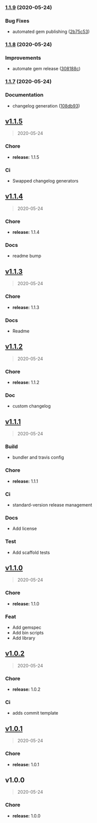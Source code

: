 
### [1.1.9](https://github.com/kirtfitzpatrick/release_experiments/compare/v1.1.8...v1.1.9) (2020-05-24)


### Bug Fixes

* automated gem publishing ([2b75c53](https://github.com/kirtfitzpatrick/release_experiments/commit/2b75c537bbd6905069d6285a5ad8aa28e2f02c3b))

### [1.1.8](https://github.com/kirtfitzpatrick/release_experiments/compare/v1.1.7...v1.1.8) (2020-05-24)


### Improvements

* automate gem release ([308188c](https://github.com/kirtfitzpatrick/release_experiments/commit/308188c707455083038b2e688e57ac92e6b28715))

### [1.1.7](https://github.com/kirtfitzpatrick/release_experiments/compare/v1.1.6...v1.1.7) (2020-05-24)


### Documentation

* changelog generation ([108db93](https://github.com/kirtfitzpatrick/release_experiments/commit/108db9329630f031ff063c1c5a92d0f38093e44c))

<a name="v1.1.5"></a>
## [v1.1.5](https://github.com/kirtfitzpatrick/release_experiments/compare/v1.1.4...v1.1.5)

> 2020-05-24

### Chore

* **release:** 1.1.5

### Ci

* Swapped changelog generators


<a name="v1.1.4"></a>
## [v1.1.4](https://github.com/kirtfitzpatrick/release_experiments/compare/v1.1.3...v1.1.4)

> 2020-05-24

### Chore

* **release:** 1.1.4

### Docs

* readme bump


<a name="v1.1.3"></a>
## [v1.1.3](https://github.com/kirtfitzpatrick/release_experiments/compare/v1.1.2...v1.1.3)

> 2020-05-24

### Chore

* **release:** 1.1.3

### Docs

* Readme


<a name="v1.1.2"></a>
## [v1.1.2](https://github.com/kirtfitzpatrick/release_experiments/compare/v1.1.1...v1.1.2)

> 2020-05-24

### Chore

* **release:** 1.1.2

### Doc

* custom changelog


<a name="v1.1.1"></a>
## [v1.1.1](https://github.com/kirtfitzpatrick/release_experiments/compare/v1.1.0...v1.1.1)

> 2020-05-24

### Build

* bundler and travis config

### Chore

* **release:** 1.1.1

### Ci

* standard-version release management

### Docs

* Add license

### Test

* Add scaffold tests


<a name="v1.1.0"></a>
## [v1.1.0](https://github.com/kirtfitzpatrick/release_experiments/compare/v1.0.2...v1.1.0)

> 2020-05-24

### Chore

* **release:** 1.1.0

### Feat

* Add gemspec
* Add bin scripts
* Add library


<a name="v1.0.2"></a>
## [v1.0.2](https://github.com/kirtfitzpatrick/release_experiments/compare/v1.0.1...v1.0.2)

> 2020-05-24

### Chore

* **release:** 1.0.2

### Ci

* adds commit template


<a name="v1.0.1"></a>
## [v1.0.1](https://github.com/kirtfitzpatrick/release_experiments/compare/v1.0.0...v1.0.1)

> 2020-05-24

### Chore

* **release:** 1.0.1


<a name="v1.0.0"></a>
## v1.0.0

> 2020-05-24

### Chore

* **release:** 1.0.0
